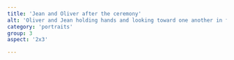 ```yaml
---
title: 'Jean and Oliver after the ceremony'
alt: 'Oliver and Jean holding hands and looking toward one another in front of Sterling Pond, with Sapphie the dog standing and looking away'
category: 'portraits'
group: 3
aspect: '2x3'

---
```

